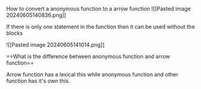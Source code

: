 How to convert a anonymous function to a arrow function
![[Pasted image 20240605140836.png]]

If there is only one statement in the function then it can be used without the blocks

![[Pasted image 20240605141014.png]]

==What is the difference between anonymous function and arrow function==

Arrow function has a lexical this while anonymous function and other function has it's own this.